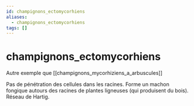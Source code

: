 ```yaml
---
id: champignons_ectomycorhiens
aliases:
  - champignons_ectomycorhiens
tags: []
---
```


# champignons_ectomycorhiens

Autre exemple que [[champignons_mycorhiziens_a_arbuscules]] 

Pas de pénétration des cellules dans les racines.
Forme un machon fongique autours des racines de plantes ligneuses (qui produisent du bois). 
Réseau de Hartig. 


